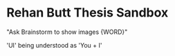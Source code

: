 # Rehan Butt Thesis Sandbox


"Ask Brainstorm to show images {WORD}"


'UI' being understood as 'You + I'
